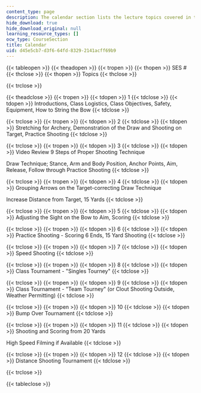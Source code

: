 ```yaml
---
content_type: page
description: The calendar section lists the lecture topics covered in the course.
hide_download: true
hide_download_original: null
learning_resource_types: []
ocw_type: CourseSection
title: Calendar
uid: d45e5cb7-d3f6-64fd-8329-2141acff69b9
---
```


{{< tableopen >}}
{{< theadopen >}}
{{< tropen >}}
{{< thopen >}}
SES #
{{< thclose >}}
{{< thopen >}}
Topics
{{< thclose >}}

{{< trclose >}}

{{< theadclose >}}
{{< tropen >}}
{{< tdopen >}}
1
{{< tdclose >}}
{{< tdopen >}}
Introductions, Class Logistics, Class Objectives, Safety, Equipment, How to String the Bow
{{< tdclose >}}

{{< trclose >}}
{{< tropen >}}
{{< tdopen >}}
2
{{< tdclose >}}
{{< tdopen >}}
Stretching for Archery, Demonstration of the Draw and Shooting on Target, Practice Shooting
{{< tdclose >}}

{{< trclose >}}
{{< tropen >}}
{{< tdopen >}}
3
{{< tdclose >}}
{{< tdopen >}}
Video Review 9 Steps of Proper Shooting Technique  
  
Draw Technique; Stance, Arm and Body Position, Anchor Points, Aim, Release, Follow through Practice Shooting
{{< tdclose >}}

{{< trclose >}}
{{< tropen >}}
{{< tdopen >}}
4
{{< tdclose >}}
{{< tdopen >}}
Grouping Arrows on the Target-correcting Draw Technique  
  
Increase Distance from Target, 15 Yards
{{< tdclose >}}

{{< trclose >}}
{{< tropen >}}
{{< tdopen >}}
5
{{< tdclose >}}
{{< tdopen >}}
Adjusting the Sight on the Bow to Aim, Scoring
{{< tdclose >}}

{{< trclose >}}
{{< tropen >}}
{{< tdopen >}}
6
{{< tdclose >}}
{{< tdopen >}}
Practice Shooting - Scoring 6 Ends, 15 Yard Shooting
{{< tdclose >}}

{{< trclose >}}
{{< tropen >}}
{{< tdopen >}}
7
{{< tdclose >}}
{{< tdopen >}}
Speed Shooting
{{< tdclose >}}

{{< trclose >}}
{{< tropen >}}
{{< tdopen >}}
8
{{< tdclose >}}
{{< tdopen >}}
Class Tournament - "Singles Tourney"
{{< tdclose >}}

{{< trclose >}}
{{< tropen >}}
{{< tdopen >}}
9
{{< tdclose >}}
{{< tdopen >}}
Class Tournament - "Team Tourney" (or Clout Shooting Outside, Weather Permitting)
{{< tdclose >}}

{{< trclose >}}
{{< tropen >}}
{{< tdopen >}}
10
{{< tdclose >}}
{{< tdopen >}}
Bump Over Tournament
{{< tdclose >}}

{{< trclose >}}
{{< tropen >}}
{{< tdopen >}}
11
{{< tdclose >}}
{{< tdopen >}}
Shooting and Scoring from 20 Yards  
  
High Speed Filming if Available
{{< tdclose >}}

{{< trclose >}}
{{< tropen >}}
{{< tdopen >}}
12
{{< tdclose >}}
{{< tdopen >}}
Distance Shooting Tournament
{{< tdclose >}}

{{< trclose >}}

{{< tableclose >}}